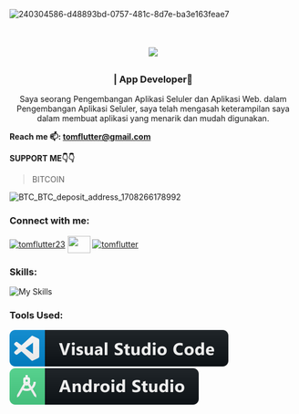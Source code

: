 ![240304586-d48893bd-0757-481c-8d7e-ba3e163feae7](https://github.com/tomflutter/tomflutter/assets/116769915/8c4e2f7c-554a-4712-8932-b787c2a07ce1)


<h1 align="center">
  <a href="https://git.io/typing-svg">
    <img src="https://readme-typing-svg.herokuapp.com?font=Fira+Code&size=40&pause=1000&center=true&vCenter=true&width=435&lines=I+am+Tomyradea+%F0%9F%91%8B">
  </a>

<h3 align="center">
| App Developer📱
</h4> 

<!-----


Here are some ideas to get you started:

- 🔭 I’m currently working on ...
- 🌱 I’m currently learning ...
- 👯 I’m looking to collaborate on ...
- 🤔 I’m looking for help with ...
- 💬 Ask me about ...
- 📫 How to reach me: ...
- 😄 Pronouns: ...
- ⚡ Fun fact: ...
-->

<p align="center">Saya seorang Pengembangan Aplikasi Seluler dan Aplikasi Web. dalam Pengembangan Aplikasi Seluler, saya telah mengasah keterampilan saya dalam membuat aplikasi yang menarik dan mudah digunakan.</p>


**Reach me 📫: tomflutter@gmail.com**

**SUPPORT ME👇👇**

> BITCOIN


![BTC_BTC_deposit_address_1708266178992](https://github.com/tomflutter/tomflutter/assets/116769915/52860565-d275-4e02-91df-bc4630049fa4)




<h3 align="left">Connect with me:</h3>
<p align="left">
<a href="https://instagram.com/tomflutter" target="_blank"><img align="center" src="https://raw.githubusercontent.com/rahuldkjain/github-profile-readme-generator/master/src/images/icons/Social/instagram.svg" alt="tomflutter23" height="30" width="40" /></a>
<a href="https://twitter.com" target="_blank"><img align="center" src="https://raw.githubusercontent.com/rahuldkjain/github-profile-readme-generator/master/src/images/icons/Social/twitter.svg" alt="" height="30" width="40" /></a>
<a href="" target="_blank" ><img align="center" src="https://raw.githubusercontent.com/rahuldkjain/github-profile-readme-generator/master/src/images/icons/Social/facebook.svg" alt="tomflutter" height="30" width="40" /></a>

</p>
<h3>Skills:</h3>
  
![My Skills](https://skillicons.dev/icons?i=flutter,dart,firebase,github,git,c,py,html,css,js,androidstudio)
<h3>Tools Used:</h3>

<p>
<a>
    <img src="https://raw.githubusercontent.com/iwtriplet/triplepro/main/visualstudio_code.svg" alt="example badge" style="vertical-align:top margin:6px 4px">
  </a>
  <a>
    <img src="https://raw.githubusercontent.com/iwtriplet/triplepro/main/android_studio.svg" alt="example badge" style="vertical-align:top margin:6px 4px">
  </a>
  </p>
